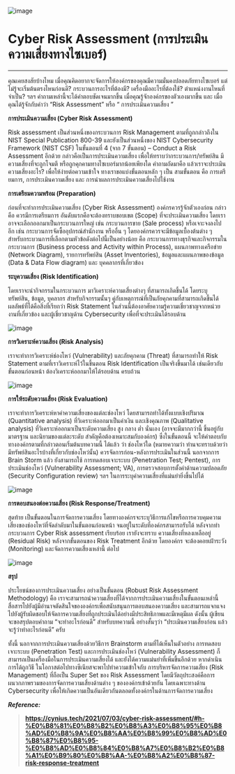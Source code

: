 ![image](https://github.com/Mon5te2/Mon5te2.github.io/assets/135462462/f0f5ff68-624b-49c0-888d-351dee56a359)

# Cyber Risk Assessment (การประเมินความเสี่ยงทางไซเบอร์)

---

คุณเคยสงสัยบ้างไหม เมื่อคุณคิดอยากจะจัดการให้องค์กรของคุณมีความมั่นคงปลอดภัยทางไซเบอร์ แต่ไม่รู้จะเริ่มต้นตรงไหนก่อนดี? กระบวนการอะไรที่ต้องมี? เครื่องมืออะไรที่ต้องใช้? ตำแหน่งงานไหนที่จำเป็น? ฯลฯ คำถามเหล่านี้จะได้คำตอบชัดเจนมากขึ้น เมื่อคุณรู้จักองค์กรของตัวเองมากขึ้น และ เมื่อคุณได้รู้จักกับคำว่า “Risk Assessment” หรือ “ การประเมินความเสี่ยง ”

**การประเมินความเสี่ยง (Cyber Risk Assessment)**

Risk assessment เป็นส่วนหนึ่งของกระบวนการ Risk Management ตามที่ถูกกล่าวถึงใน NIST Special Publication 800-39 และยังเป็นส่วนหนึ่งของ NIST Cybersecurity Framework (NIST CSF) ในขั้นตอนที่ 4 (จาก 7 ขั้นตอน) – Conduct a Risk Assessment อีกด้วย กล่าวคือเป็นการประเมินความเสี่ยง เพื่อให้ทราบว่ากระบวนการ/ทรัพย์สิน มีความเสี่ยงที่จะถูกโจมตี หรือถูกคุกคามทางไซเบอร์มากน้อยเพียงใด คำถามถัดมาคือ แล้วเราจะประเมินความเสี่ยงอะไร? เพื่อให้ง่ายต่อความเข้าใจ ทางเราขอแบ่งขั้นตอนหลัก ๆ เป็น สามขั้นตอน คือ การเตรียมการ, การประเมินความเสี่ยง และ การนำผลการประเมินความเสี่ยงไปใช้งาน

**การเตรียมความพร้อม (Preparation)**

ก่อนที่จะทำการประเมินความเสี่ยง (Cyber Risk Assessment) องค์กรควรรู้จักตัวเองก่อน กล่าวคือ ควรมีการเตรียมการ อันดับแรกคือจะต้องทราบขอบเขต (Scope) ที่จะประเมินความเสี่ยง โดยเราอาจจะเลือกออกมาเป็นกระบวนการใหญ่ เช่น กระบวนการขาย (Sale process) หรือเจาะจงลงไปอีก เช่น กระบวนการจัดซื้ออุปกรณ์สำนักงาน หรืออื่น ๆ โดยองค์กรควรจะมีข้อมูลเบื้องต้นต่าง ๆ สำหรับกระบวนการที่เลือกตามหัวข้อดังต่อไปนี้เป็นอย่างน้อย คือ กระบวนการทางธุรกิจและกิจกรรมในกระบวนการ  (Business process and Activity within Process), แผนภาพทางเครือข่าย (Network Diagram), รายการทรัพย์สิน (Asset Inventories), ข้อมูลและแผนภาพของข้อมูล (Data & Data Flow diagram) และ บุคคลากรที่เกี่ยวข้อง

**ระบุความเสี่ยง (Risk Identification)**

โดยเราจะนำกิจกรรมในกระบวนการ มาวิเคราะห์ความเสี่ยงต่างๆ ที่สามารถเกิดขึ้นได้ โดยระบุทรัพย์สิน, ข้อมูล, บุคลากร สำหรับกิจกรรมนั้นๆ คู่กับเหตุการณ์ที่เป็นภัยคุกคามที่สามารถเกิดขึ้นได้ ผลลัพธ์ที่ได้คือสิ่งที่เรียกว่า Risk Statement ในส่วนนี้ต้องอาศัยความรู้ความเชี่ยวชาญจากหน่วยงานที่เกี่ยวข้อง และผู้เชี่ยวชาญด้าน Cybersecurity เพื่อที่จะประเมินได้รอบด้าน

![image](https://github.com/Mon5te2/Mon5te2.github.io/assets/135462462/548a00b9-16bd-4370-9d8b-16ed64c3629d)

**การวิเคราะห์ความเสี่ยง (Risk Analysis)**

เราจะทำการวิเคราะห์ช่องโหว่ (Vulnerability) และภัยคุกคาม (Threat) ที่สามารถทำให้ Risk Statement ตามที่เราวิเคราะห์ไว้ในขึ้นตอน Risk Identification เป็นจริงขึ้นมาได้ เช่นเดียวกับขั้นตอนก่อนหน้า ต้องวิเคราะห์ออกมาให้ได้รอบด้าน ครบถ้วน

![image](https://github.com/Mon5te2/Mon5te2.github.io/assets/135462462/425a4280-caae-44b3-b4c3-0a480b2137aa)

**การให้ระดับความเสี่ยง (Risk Evaluation)**

เราจะทำการวิเคราะห์หาค่าความเสี่ยงของแต่ละช่องโหว่ โดยสามารถทำได้ทั้งแบบเชิงปริมาณ (Quantitative analysis) ที่วิเคราะห์ออกมาเป็นค่าเงิน และเชิงคุณภาพ (Qualitative analysis) ที่วิเคราะห์ออกมาเป็นระดับความเสี่ยง สูง กลาง ต่ำ นั่นเอง (อาจจะมีมากกว่านี้ ขึ้นอยู่กับมาตรฐาน และนิยามของแต่ละระดับ สำคัญคือต้องเหมาะสมกับองค์กร) ซึ่งในขั้นตอนนี้ จะให้คำตอบกับทางองค์กรตามที่กล่าวตอนเริ่มต้นบทความนี้ ได้แล้ว ว่า ช่องโหว่ใด (หมายความว่า ท่านจะทราบด้วยว่า มีทรัพย์สินอะไรบ้างที่เกี่ยวกับช่องโหว่นั้น) ควรจัดการก่อน-หลังการประเมินในส่วนนี้ นอกจากการ Brain Storm แล้ว ยังสามารถใช้ การทดสอบเจาะระบบ (Penetration Test; Pentest), การประเมินช่องโหว่ (Vulnerability Assessment; VA), การตรวจสอบการตั้งค่าด้านความปลอดภัย (Security Configuration review) ฯลฯ ในการระบุค่าความเสี่ยงที่แม่นยำยิ่งขึ้นไปได้

![image](https://github.com/Mon5te2/Mon5te2.github.io/assets/135462462/b4e9710c-c9e3-49e5-af84-6dc366833929)

**การตอบสนองต่อความเสี่ยง (Risk Response/Treatment)**

สุดท้าย เป็นขั้นตอนในการจัดการความเสี่ยง โดยทางองค์กรจะระบุวิธีการแก้ไขหรือการควบคุมความเสี่ยงของช่องโหว่ที่จัดลำดับมาในขั้นตอนก่อนหน้า จนอยู่ในระดับที่องค์กรสามารถรับได้ หลังจากทำกระบวนการ Cyber Risk assessment เรียบร้อย เรายังจะทราบ ความเสี่ยงที่หลงเหลืออยู่ (Residual Risk) หลังจากขั้นตอนของ Risk Treatment อีกด้วย โดยองค์กร จะต้องคอยเฝ้าระวัง (Monitoring) และจัดการความเสี่ยงเหล่านี้ ต่อไป

![image](https://github.com/Mon5te2/Mon5te2.github.io/assets/135462462/4a373086-b121-4bba-9dd9-bc61092b93aa)

**สรุป**

ประโยชน์ของการประเมินความเสี่ยง อย่างเป็นขั้นตอน (Robust Risk Assessment Methodology) คือ เราจะสามารถนำความเสี่ยงที่ได้จากการประเมินความเสี่ยงในขั้นตอนเหล่านี้สื่อสารไปยังผู้มีอำนาจตัดสินใจขององค์กรเพื่อสนับสนุนการตอบสนองความเสี่ยง และสามารถแจกแจงไปยังผู้รับผิดชอบให้จัดการความเสี่ยงที่ถูกประเมินได้อย่างมีประสิทธิภาพและมีเหตุมีผล  ดังนั้น ผู้เขียนจะขอสรุปตอบคำถาม “จะทำอะไรก่อนดี” สำหรับบทความนี้ อย่างสั้นๆว่า “ประเมินความเสี่ยงก่อน แล้วจะรู้ว่าทำอะไรก่อนดี” ครับ

ทั้งนี้ นอกจากการประเมินความเสี่ยงด้วยวิธีการ Brainstorm ตามที่ได้เห็นในตัวอย่าง การทดสอบเจาะระบบ (Penetration Test) และการประเมินช่องโหว่ (Vulnerability Assessment) ก็สามารถเป็นเครื่องมือในการประเมินความเสี่ยงได้ และยังได้ความแม่นยำที่เพิ่มขึ้นอีกด้วย หากดำเนินการได้ถูกวิธี
ในโอกาสต่อไปทางซีเนียสจะพาไปทำความเข้าใจกับ การบริหารจัดการความเสี่ยง (Risk Management) ที่ถือเป็น Super Set ของ Risk Assessment โดยมีวัตถุประสงค์คือการผนวกภาพรวมของการจัดการความเสี่ยงด้านต่าง ๆ ขององค์กรเข้าด้วยกัน โดยเฉพาะทางด้าน Cybersecurity เพื่อให้เกิดความเป็นอันเดียวกันตลอดทั้งองค์กรในด้านการจัดการความเสี่ยง

**_Reference:_**

> **https://cynius.tech/2021/07/03/cyber-risk-assessment/#h-%E0%B8%81%E0%B8%B2%E0%B8%A3%E0%B8%95%E0%B8%AD%E0%B8%9A%E0%B8%AA%E0%B8%99%E0%B8%AD%E0%B8%87%E0%B8%95-%E0%B8%AD%E0%B8%84%E0%B8%A7%E0%B8%B2%E0%B8%A1%E0%B9%80%E0%B8%AA-%E0%B8%A2%E0%B8%87-risk-response-treatment**


